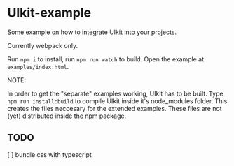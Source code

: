 # UIkit-example

Some example on how to integrate UIkit into your projects.

Currently webpack only.

Run `npm i` to install, run `npm run watch` to build. 
Open the example at `examples/index.html`.

NOTE:

In order to get the "separate" examples working, UIkit has to be built.
Type `npm run install:build` to compile UIkit inside it's node_modules folder.
This creates the files neccesary
for the extended examples.
These files are not (yet) distributed inside the npm package.

## TODO

[ ] bundle css with typescript